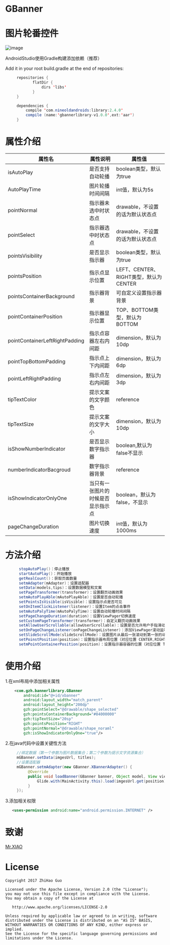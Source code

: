 # GBanner
# 图片轮番控件

![image](https://github.com/GuoZhiHao9396/GBanner/blob/master/app/src/main/res/raw/test.gif)

AndroidStudio使用Gradle构建添加依赖（推荐）

Add it in your root build.gradle at the end of repositories:
```java
	 repositories {
            flatDir {
                dirs 'libs'
            }
     }

     dependencies {
         compile 'com.nineoldandroids:library:2.4.0'
         compile (name:'gbannerlibrary-v1.0.0',ext:'aar')
     }
```

# 属性介绍

| 属性名 | 属性说明 | 属性值 |
| ------------ | ------------- | ------------ |
| isAutoPlay| 是否支持自动轮播 | boolean类型，默认为true |
| AutoPlayTime| 图片轮播时间间隔 | int值，默认为5s |
| pointNormal| 指示器未选中时状态点 | drawable，不设置的话为默认状态点 |
| pointSelect| 指示器选中时状态点 | drawable，不设置的话为默认状态点 |
| pointsVisibility| 是否显示指示器 | boolean类型，默认为true |
| pointsPosition| 指示点显示位置 | LEFT、CENTER、RIGHT类型，默认为CENTER |
| pointsContainerBackground| 指示器背景 | 可自定义设置指示器背景 |
| pointContainerPosition| 指示器显示位置 | TOP、BOTTOM类型，默认为BOTTOM |
| pointContainerLeftRightPadding| 指示点容器左右内间距 | dimension，默认为10dp |
| pointTopBottomPadding| 指示点上下内间距 | dimension，默认为6dp |
| pointLeftRightPadding| 指示点左右内间距 | dimension，默认为3dp |
| tipTextColor| 提示文案的文字颜色 | reference|color，默认为white |
| tipTextSize| 提示文案的文字大小| dimension，默认为10dp |
| isShowNumberIndicator| 是否显示数字指示器| boolean,默认为false不显示 |
| numberIndicatorBacgroud|数字指示器背景| reference |
| isShowIndicatorOnlyOne|当只有一张图片的时候是否显示指示点| boolean，默认为false，不显示 |
| pageChangeDuration|图片切换速度| int值，默认为1000ms |

# 方法介绍

```java
      stopAutoPlay()：停止播放
      startAutoPlay()：开始播放
      getRealCount()：获取页面数量
      setmAdapter(mAdapter)：设置适配器
      setData(models,tips)：设置数据模型和文案
      setPageTransformer(transformer)：设置翻页动画效果
      setmAutoPlayAble(mAutoPlayAble)：设置是否自动轮播
      setPointsIsVisible(isVisible)：设置指示点是否可见
      setOnItemClickListener(listener)：设置Item的点击事件
      setmAutoPalyTime(mAutoPalyTime)：设置自动轮播时间间隔
      setPageChangeDuration(duration)：设置ViewPager切换速度
      setCustomPageTransformer(transformer)：自定义翻页动画效果
      setAllowUserScrollable(allowUserScrollable)：设置是否允许用户手指滑动
      setOnPageChangeListener(onPageChangeListener)：添加ViewPager滚动监听器
      setSlideScrollMode(slideScrollMode)：设置图片从最后一张滚动到第一张的动画效果
      setPoinstPosition(position)：设置指示器布局位置（对应位置 CENTER,RIGHT,LEFT）
      setmPointContainerPosition(position)：设置指示器容器的位置（对应位置 TOP,BOTTOM）
```

# 使用介绍

1.在xml布局中添加相关属性
```xml
    <com.gzh.bannerlibrary.GBanner
        android:id="@+id/xbanner"
        android:layout_width="match_parent"
        android:layout_height="200dp"
        gzh:pointSelect="@drawable/shape_selected"
        gzh:pointsContainerBackground="#84000000"
        gzh:tipTextSize="20sp"
        gzh:pointsPosition="RIGHT"
        gzh:pointNormal="@drawable/shape_noraml"
        gzh:isShowIndicatorOnlyOne="true"/>
```

2.在java代码中设置关键性方法
```java
     //绑定数据（第一个参数为图片数据集合；第二个参数为提示文字资源集合）
     mGBanner.setData(imgesUrl, titles);
     //设置适配器
     mGBanner.setmAdapter(new GBanner.XBannerAdapter() {
          @Override
          public void loadBanner(GBanner banner, Object model, View view, int position) {
              Glide.with(MainActivity.this).load(imgesUrl.get(position)).into((ImageView) view);
          }
     });
```
3.添加相关权限
```xml
   <uses-permission android:name="android.permission.INTERNET" />
```

# 致谢

   [Mr.XIAO](https://github.com/xiaohaibin)

# License
```text
Copyright 2017 ZhiHao Guo

Licensed under the Apache License, Version 2.0 (the "License");
you may not use this file except in compliance with the License.
You may obtain a copy of the License at

   http://www.apache.org/licenses/LICENSE-2.0

Unless required by applicable law or agreed to in writing, software
distributed under the License is distributed on an "AS IS" BASIS,
WITHOUT WARRANTIES OR CONDITIONS OF ANY KIND, either express or implied.
See the License for the specific language governing permissions and
limitations under the License.
```

